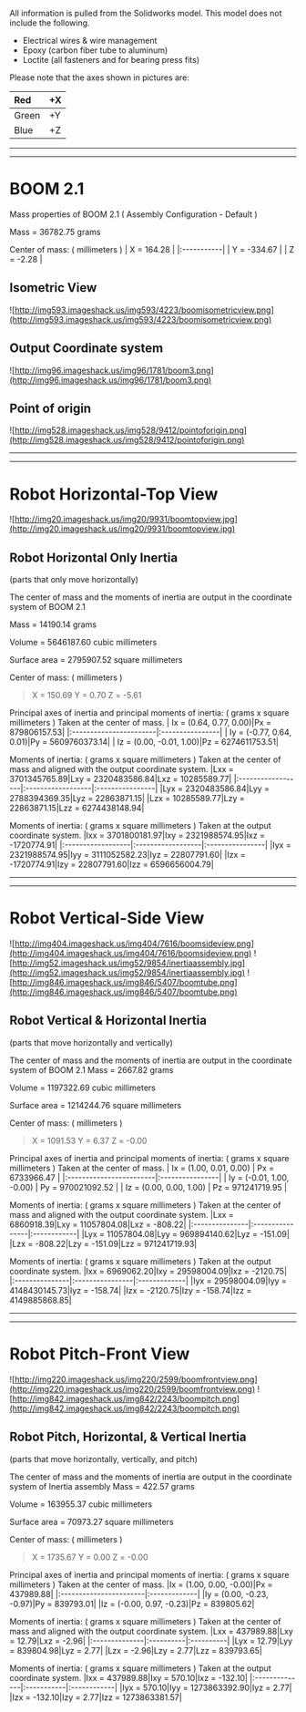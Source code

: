 All information is pulled from the Solidworks model. This model does not include the following.
  * Electrical wires &  wire management
  * Epoxy (carbon fiber tube to aluminum)
  * Loctite (all fasteners and for bearing press fits)

Please note that the axes shown in pictures are:

| Red   | +X |
|:------|:---|
| Green | +Y |
| Blue  | +Z |



---


---

# BOOM 2.1 #
Mass properties of BOOM 2.1 ( Assembly Configuration - Default )

Mass = 36782.75 grams

Center of mass: ( millimeters )
| X = 164.28 |
|:-----------|
| Y = -334.67 |
| Z = -2.28 |

## Isometric View ##
![http://img593.imageshack.us/img593/4223/boomisometricview.png](http://img593.imageshack.us/img593/4223/boomisometricview.png)

## Output Coordinate system ##
![http://img96.imageshack.us/img96/1781/boom3.png](http://img96.imageshack.us/img96/1781/boom3.png)

## Point of origin ##
![http://img528.imageshack.us/img528/9412/pointoforigin.png](http://img528.imageshack.us/img528/9412/pointoforigin.png)


---


---

# Robot Horizontal-Top View #

![http://img20.imageshack.us/img20/9931/boomtopview.jpg](http://img20.imageshack.us/img20/9931/boomtopview.jpg)

## Robot Horizontal Only Inertia ##
(parts that only move horizontally)


The center of mass and the moments of inertia are output in the coordinate system of BOOM 2.1

Mass = 14190.14 grams

Volume = 5646187.60  cubic millimeters

Surface area = 2795907.52  square millimeters

Center of mass: ( millimeters )
> X = 150.69
> Y = 0.70
> Z = -5.61

Principal axes of inertia and principal moments of inertia: ( grams x  square millimeters )
Taken at the center of mass.
| Ix = (0.64, 0.77, 0.00)|Px = 879806157.53|
|:-----------------------|:----------------|
| Iy = (-0.77, 0.64, 0.01)|Py = 5609760373.14|
| Iz = (0.00, -0.01, 1.00)|Pz = 6274611753.51|

Moments of inertia: ( grams x  square millimeters )
Taken at the center of mass and aligned with the output coordinate system.
|Lxx = 3701345765.89|Lxy = 2320483586.84|Lxz = 10285589.77|
|:------------------|:------------------|:----------------|
|Lyx = 2320483586.84|Lyy = 2788394369.35|Lyz = 22863871.15|
|Lzx = 10285589.77|Lzy = 22863871.15|Lzz = 6274438148.94|

Moments of inertia: ( grams x  square millimeters )
Taken at the output coordinate system.
|Ixx = 3701800181.97|Ixy = 2321988574.95|Ixz = -1720774.91|
|:------------------|:------------------|:----------------|
|Iyx = 2321988574.95|Iyy = 3111052582.23|Iyz = 22807791.60|
|Izx = -1720774.91|Izy = 22807791.60|Izz = 6596656004.79|


---


---


# Robot Vertical-Side View #

![http://img404.imageshack.us/img404/7616/boomsideview.png](http://img404.imageshack.us/img404/7616/boomsideview.png)
![http://img52.imageshack.us/img52/9854/inertiaassembly.jpg](http://img52.imageshack.us/img52/9854/inertiaassembly.jpg)
![http://img846.imageshack.us/img846/5407/boomtube.png](http://img846.imageshack.us/img846/5407/boomtube.png)

## Robot Vertical & Horizontal Inertia ##
(parts that move horizontally and vertically)

The center of mass and the moments of inertia are output in the coordinate system of BOOM 2.1
Mass = 2667.82 grams

Volume = 1197322.69  cubic millimeters

Surface area = 1214244.76  square millimeters

Center of mass: ( millimeters )
> X = 1091.53
> Y = 6.37
> Z = -0.00

Principal axes of inertia and principal moments of inertia: ( grams x  square millimeters )
Taken at the center of mass.
| Ix = (1.00, 0.01, 0.00) | Px = 6733966.47 |
|:------------------------|:----------------|
| Iy = (-0.01, 1.00, -0.00) | Py = 970021092.52 |
| Iz = (0.00, 0.00, 1.00) | Pz = 971241719.95 |

Moments of inertia: ( grams x  square millimeters )
Taken at the center of mass and aligned with the output coordinate system.
|Lxx = 6860918.39|Lxy = 11057804.08|Lxz = -808.22|
|:---------------|:----------------|:------------|
|Lyx = 11057804.08|Lyy = 969894140.62|Lyz = -151.09|
|Lzx = -808.22|Lzy = -151.09|Lzz = 971241719.93|

Moments of inertia: ( grams x  square millimeters )
Taken at the output coordinate system.
|Ixx = 6969062.20|Ixy = 29598004.09|Ixz = -2120.75|
|:---------------|:----------------|:-------------|
|Iyx = 29598004.09|Iyy = 4148430145.73|Iyz = -158.74|
|Izx = -2120.75|Izy = -158.74|Izz = 4149885868.85|


---


---


# Robot Pitch-Front View #

![http://img220.imageshack.us/img220/2599/boomfrontview.png](http://img220.imageshack.us/img220/2599/boomfrontview.png)
![http://img842.imageshack.us/img842/2243/boompitch.png](http://img842.imageshack.us/img842/2243/boompitch.png)

## Robot Pitch, Horizontal, & Vertical Inertia ##
(parts that move horizontally, vertically, and pitch)

The center of mass and the moments of inertia are output in the coordinate system of Inertia assembly
Mass = 422.57 grams

Volume = 163955.37  cubic millimeters

Surface area = 70973.27  square millimeters

Center of mass: ( millimeters )
> X = 1735.67
> Y = 0.00
> Z = -0.00

Principal axes of inertia and principal moments of inertia: ( grams x  square millimeters )
Taken at the center of mass.
|Ix = (1.00, 0.00, -0.00)|Px = 437989.88|
|:-----------------------|:-------------|
|Iy = (0.00, -0.23, -0.97)|Py = 839793.01|
|Iz = (-0.00, 0.97, -0.23)|Pz = 839805.62|

Moments of inertia: ( grams x  square millimeters )
Taken at the center of mass and aligned with the output coordinate system.
|Lxx = 437989.88|Lxy = 12.79|Lxz = -2.96|
|:--------------|:----------|:----------|
|Lyx = 12.79|Lyy = 839804.98|Lyz = 2.77|
|Lzx = -2.96|Lzy = 2.77|Lzz = 839793.65|

Moments of inertia: ( grams x  square millimeters )
Taken at the output coordinate system.
|Ixx = 437989.88|Ixy = 570.10|Ixz = -132.10|
|:--------------|:-----------|:------------|
|Iyx = 570.10|Iyy = 1273863392.90|Iyz = 2.77|
|Izx = -132.10|Izy = 2.77|Izz = 1273863381.57|